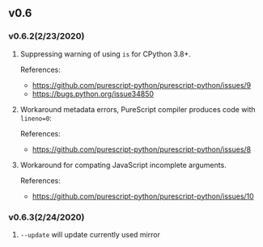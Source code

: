 ## v0.6

### v0.6.2(2/23/2020)

1. Suppressing warning of using `is` for CPython 3.8+.
   
   References:
   - https://github.com/purescript-python/purescript-python/issues/9
   - https://bugs.python.org/issue34850
 
 2. Workaround metadata errors, PureScript compiler produces code with `lineno=0`:
   
    References:
    - https://github.com/purescript-python/purescript-python/issues/8
 
 
 3. Workaround for compating JavaScript incomplete arguments.
    
    References:
    - https://github.com/purescript-python/purescript-python/issues/10
   
### v0.6.3(2/24/2020)

1. `--update` will update currently used mirror

